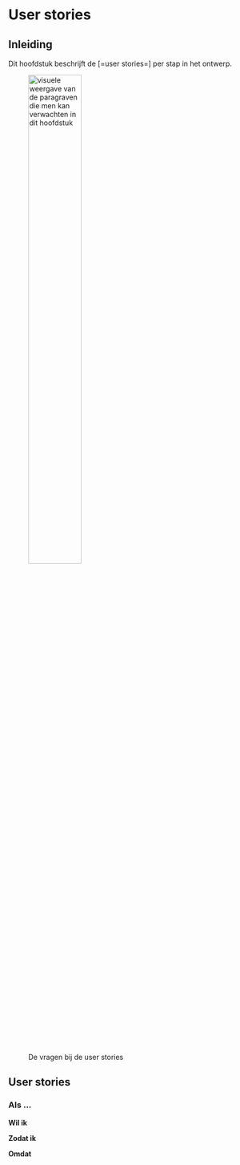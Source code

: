 # User stories

## Inleiding

Dit hoofdstuk beschrijft de [=user stories=] per stap in het ontwerp. 


<figure>
<img src="../images/userstories.png" alt="visuele weergave van de paragraven die men kan verwachten in dit hoofdstuk" width="50%">
<figcaption>De vragen bij de user stories</figcaption>
</figure>


## User stories 

###  Als ...

**Wil ik** 

**Zodat ik** 

**Omdat** 

